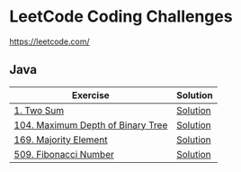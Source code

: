 # LeetCode Coding Challenges

https://leetcode.com/

## Java
| Exercise | Solution |
| --- | ----------- |
| [1. Two Sum](https://leetcode.com/problems/two-sum/) | [Solution](/problems/src/two_sum/Solution.java) |
| [104. Maximum Depth of Binary Tree](https://leetcode.com/problems/maximum-depth-of-binary-tree/) | [Solution](/problems/src/maximum_depth_of_binary_tree/Solution.java) |
| [169. Majority Element](https://leetcode.com/problems/majority-element/) | [Solution](/problems/src/majority_element/Solution.java) |
| [509. Fibonacci Number](https://leetcode.com/problems/fibonacci-number/) | [Solution](/problems/src/fibonacci_number/Solution.java) |

